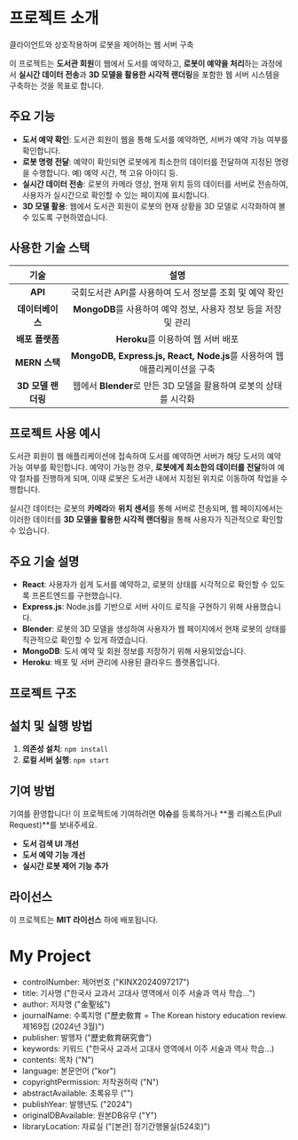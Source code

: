 # 프로젝트 소개

클라이언트와 상호작용하며 로봇을 제어하는 웹 서버 구축

이 프로젝트는 **도서관 회원**이 웹에서 도서를 예약하고, **로봇이 예약을 처리**하는 과정에서 **실시간 데이터 전송**과 **3D 모델을 활용한 시각적 랜더링**을 포함한 웹 서버 시스템을 구축하는 것을 목표로 합니다.

## 주요 기능
- **도서 예약 확인**: 도서관 회원이 웹을 통해 도서를 예약하면, 서버가 예약 가능 여부를 확인합니다.
- **로봇 명령 전달**: 예약이 확인되면 로봇에게 최소한의 데이터를 전달하여 지정된 명령을 수행합니다. 예) 예약 시간, 책 고유 아이디 등.
- **실시간 데이터 전송**: 로봇의 카메라 영상, 현재 위치 등의 데이터를 서버로 전송하여, 사용자가 실시간으로 확인할 수 있는 페이지에 표시합니다.
- **3D 모델 활용**: 웹에서 도서관 회원이 로봇의 현재 상황을 3D 모델로 시각화하여 볼 수 있도록 구현하였습니다.

## 사용한 기술 스택
| 기술 | 설명 |
|:--:|:--:|
| **API** | 국회도서관 API를 사용하여 도서 정보를 조회 및 예약 확인 |
| **데이터베이스** | **MongoDB**를 사용하여 예약 정보, 사용자 정보 등을 저장 및 관리 |
| **배포 플랫폼** | **Heroku**를 이용하여 웹 서버 배포 |
| **MERN 스택** | **MongoDB, Express.js, React, Node.js**를 사용하여 웹 애플리케이션을 구축 |
| **3D 모델 랜더링** | 웹에서 **Blender**로 만든 3D 모델을 활용하여 로봇의 상태를 시각화 |

## 프로젝트 사용 예시
도서관 회원이 웹 애플리케이션에 접속하여 도서를 예약하면 서버가 해당 도서의 예약 가능 여부를 확인합니다. 예약이 가능한 경우, **로봇에게 최소한의 데이터를 전달**하여 예약 절차를 진행하게 되며, 이때 로봇은 도서관 내에서 지정된 위치로 이동하여 작업을 수행합니다. 

실시간 데이터는 로봇의 **카메라**와 **위치 센서**를 통해 서버로 전송되며, 웹 페이지에서는 이러한 데이터를 **3D 모델을 활용한 시각적 랜더링**을 통해 사용자가 직관적으로 확인할 수 있습니다.

## 주요 기술 설명
- **React**: 사용자가 쉽게 도서를 예약하고, 로봇의 상태를 시각적으로 확인할 수 있도록 프론트엔드를 구현했습니다.
- **Express.js**: Node.js를 기반으로 서버 사이드 로직을 구현하기 위해 사용했습니다.
- **Blender**: 로봇의 3D 모델을 생성하여 사용자가 웹 페이지에서 현재 로봇의 상태를 직관적으로 확인할 수 있게 하였습니다.
- **MongoDB**: 도서 예약 및 회원 정보를 저장하기 위해 사용되었습니다.
- **Heroku**: 배포 및 서버 관리에 사용된 클라우드 플랫폼입니다.

## 프로젝트 구조

## 설치 및 실행 방법
1. **의존성 설치**:
   ``` npm install ```
2. **로컬 서버 실행**:
   ``` npm start ```


## 기여 방법
기여를 환영합니다! 이 프로젝트에 기여하려면 **이슈**를 등록하거나 **풀 리퀘스트(Pull Request)**를 보내주세요.
- **도서 검색 UI 개선**
- **도서 예약 기능 개선**
- **실시간 로봇 제어 기능 추가**

## 라이선스
이 프로젝트는 **MIT 라이선스** 하에 배포됩니다.

# My Project
- controlNumber: 제어번호 ("KINX2024097217")
- title: 기사명 ("한국사 교과서 고대사 영역에서 이주 서술과 역사 학습...")
- author: 저자명 ("金聖玹")
- journalName: 수록지명 ("歷史敎育 = The Korean history education review. 제169집 (2024년 3월)")
- publisher: 발행자 ("歷史敎育硏究會")
- keywords: 키워드 ("한국사 교과서 고대사 영역에서 이주 서술과 역사 학습...)
- contents: 목차 ("N")
- language: 본문언어 ("kor")
- copyrightPermission: 저작권허락 ("N")
- abstractAvailable: 초록유무 ("")
- publishYear: 발행년도 ("2024")
- originalDBAvailable: 원본DB유무 ("Y")
- libraryLocation: 자료실 ("[본관] 정기간행물실(524호)")
